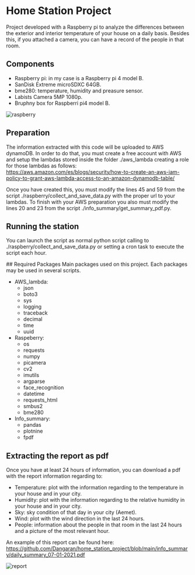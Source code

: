 # Home Station Project
Project developed with a Raspberry pi to analyze the differences between the exterior and interior temperature of your house on a daily basis. Besides this, if you attached a camera, you can have a record of the people in that room.

## Components
  - Raspberry pi: in my case is a Raspberry pi 4 model B.
  - SanDisk Extreme microSDXC 64GB.
  - bme280: temperature, humidity and preasure sensor.
  - Labists Camera 5MP 1080p.
  - Bruphny box for Raspberri pi4 model B.

![raspberry](https://i.ibb.co/QnHLxRJ/raspberry.jpg)

## Preparation
The information extracted with this code will be uploaded to AWS dynamoDB. In order to do that, you must create a free account with AWS and setup the lambdas stored inside the folder ./aws_lambda creating a role for those lambdas as follows: https://aws.amazon.com/es/blogs/security/how-to-create-an-aws-iam-policy-to-grant-aws-lambda-access-to-an-amazon-dynamodb-table/

Once you have created this, you must modify the lines 45 and 59 from the script ./raspberry/collect_and_save_data.py with the proper url to your lambdas. To finish with your AWS preparation you also must modify the lines 20 and 23 from the script ./info_summary/get_summary_pdf.py.

## Running the station
You can launch the script as normal python script calling to ./raspberry/collect_and_save_data.py or setting a cron task to execute the script each hour.

## Required Packages
Main packages used on this project. Each packages may be used in several scripts.
  - AWS_lambda:
      - json
      - boto3
      - sys
      - logging
      - traceback
      - decimal
      - time 
      - uuid
  - Raspeberry:
      - os
      - requests 
      - numpy
      - picamera
      - cv2
      - imutils
      - argparse
      - face_recognition
      - datetime
      - requests_html 
      - smbus2
      - bme280
  - Info_summary:
      - pandas
      - plotnine
      - fpdf


## Extracting the report as pdf
Once you have at least 24 hours of information, you can download a pdf with the report information regarding to:
 - Temperature: plot with the information regarding to the temperature in your house and in your city.
 - Humidity: plot with the information regarding to the relative humidity in your house and in your city.
 - Sky: sky condition of that day in your city (Aemet).
 - Wind: plot with the wind direction in the last 24 hours.
 - People: information about the people in that room in the last 24 hours and a picture of the most relevant hour.

An example of this report can be found here: 
https://github.com/Dangaran/home_station_project/blob/main/info_summary/daily_summary_07-01-2021.pdf

![report](https://i.ibb.co/wYqFZnQ/image.png)
